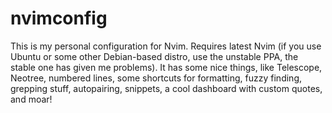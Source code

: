 # nvimconfig
This is my personal configuration for Nvim. Requires latest Nvim (if you use Ubuntu or some other Debian-based distro, use the unstable PPA, the stable one has given me problems). It has some nice things, like Telescope, Neotree, numbered lines, some shortcuts for formatting, fuzzy finding, grepping stuff, autopairing, snippets, a cool dashboard with custom quotes, and moar!


